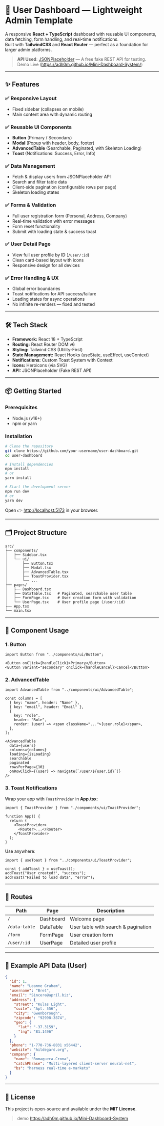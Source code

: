 # 🚀 User Dashboard — Lightweight Admin Template  

A responsive **React + TypeScript** dashboard with reusable UI components, data fetching, form handling, and real-time notifications.  
Built with **TailwindCSS** and **React Router** — perfect as a foundation for larger admin platforms.  

> **API Used:** [JSONPlaceholder](https://jsonplaceholder.typicode.com/) — A free fake REST API for testing.
> Demo Live (https://adh0m.github.io/Mini-Dashboard-System/) 

---

## ✨ Features  

### ✅ Responsive Layout  
- Fixed sidebar (collapses on mobile)  
- Main content area with dynamic routing  

### ✅ Reusable UI Components  
- **Button** (Primary / Secondary)  
- **Modal** (Popup with header, body, footer)  
- **AdvancedTable** (Searchable, Paginated, with Skeleton Loading)  
- **Toast** (Notifications: Success, Error, Info)  

### ✅ Data Management  
- Fetch & display users from JSONPlaceholder API  
- Search and filter table data  
- Client-side pagination (configurable rows per page)  
- Skeleton loading states  

### ✅ Forms & Validation  
- Full user registration form (Personal, Address, Company)  
- Real-time validation with error messages  
- Form reset functionality  
- Submit with loading state & success toast  

### ✅ User Detail Page  
- View full user profile by ID (`/user/:id`)  
- Clean card-based layout with icons  
- Responsive design for all devices  

### ✅ Error Handling & UX  
- Global error boundaries  
- Toast notifications for API success/failure  
- Loading states for async operations  
- No infinite re-renders — fixed and tested  

---

## 🛠️ Tech Stack  
- **Framework:** React 18 + TypeScript  
- **Routing:** React Router DOM v6  
- **Styling:** Tailwind CSS (Utility-First)  
- **State Management:** React Hooks (useState, useEffect, useContext)  
- **Notifications:** Custom Toast System with Context  
- **Icons:** Heroicons (via SVG)  
- **API:** JSONPlaceholder (Fake REST API)  

---

## 📦 Getting Started  

### Prerequisites  
- Node.js (v16+)  
- npm or yarn  

### Installation  

```bash
# Clone the repository
git clone https://github.com/your-username/user-dashboard.git
cd user-dashboard

# Install dependencies
npm install
# or
yarn install

# Start the development server
npm run dev
# or
yarn dev
```

Open 👉 [http://localhost:5173](http://localhost:5173) in your browser.  

---

## 🗂️ Project Structure  

```
src/
├── components/
│   ├── Sidebar.tsx
│   └── ui/
│       ├── Button.tsx
│       ├── Modal.tsx
│       ├── AdvancedTable.tsx
│       ├── ToastProvider.tsx
│       └── ...
├── pages/
│   ├── Dashboard.tsx
│   ├── DataTable.tsx   # Paginated, searchable user table
│   ├── FormPage.tsx    # User creation form with validation
│   └── UserPage.tsx    # User profile page (/user/:id)
├── App.tsx
└── main.tsx
```

---

## 🧩 Component Usage  

### 1. **Button**
```tsx
import Button from "../components/ui/Button";

<Button onClick={handleClick}>Primary</Button>
<Button variant="secondary" onClick={handleCancel}>Cancel</Button>
```

### 2. **AdvancedTable**
```tsx
import AdvancedTable from "../components/ui/AdvancedTable";

const columns = [
  { key: "name", header: "Name" },
  { key: "email", header: "Email" },
  {
    key: "role",
    header: "Role",
    render: (user) => <span className="...">{user.role}</span>,
  },
];

<AdvancedTable
  data={users}
  columns={columns}
  loading={isLoading}
  searchable
  paginated
  rowsPerPage={10}
  onRowClick={(user) => navigate(`/user/${user.id}`)}
/>
```

### 3. **Toast Notifications**
Wrap your app with `ToastProvider` in **App.tsx**:
```tsx
import { ToastProvider } from "./components/ui/ToastProvider";

function App() {
  return (
    <ToastProvider>
      <Router>...</Router>
    </ToastProvider>
  );
}
```

Use anywhere:
```tsx
import { useToast } from "../components/ui/ToastProvider";

const { addToast } = useToast();
addToast("User created!", "success");
addToast("Failed to load data", "error");
```
---

## 🧭 Routes  

| Path         | Page        | Description                          |
|--------------|------------|--------------------------------------|
| `/`          | Dashboard  | Welcome page                         |
| `/data-table`| DataTable  | User table with search & pagination  |
| `/form`      | FormPage   | User creation form                   |
| `/user/:id`  | UserPage   | Detailed user profile                |

---

## 🧪 Example API Data (User)  

```json
{
  "id": 1,
  "name": "Leanne Graham",
  "username": "Bret",
  "email": "Sincere@april.biz",
  "address": {
    "street": "Kulas Light",
    "suite": "Apt. 556",
    "city": "Gwenborough",
    "zipcode": "92998-3874",
    "geo": {
      "lat": "-37.3159",
      "lng": "81.1496"
    }
  },
  "phone": "1-770-736-8031 x56442",
  "website": "hildegard.org",
  "company": {
    "name": "Romaguera-Crona",
    "catchPhrase": "Multi-layered client-server neural-net",
    "bs": "harness real-time e-markets"
  }
}
```

---

## 📄 License  
This project is open-source and available under the **MIT License**.  
> demo https://adh0m.github.io/Mini-Dashboard-System